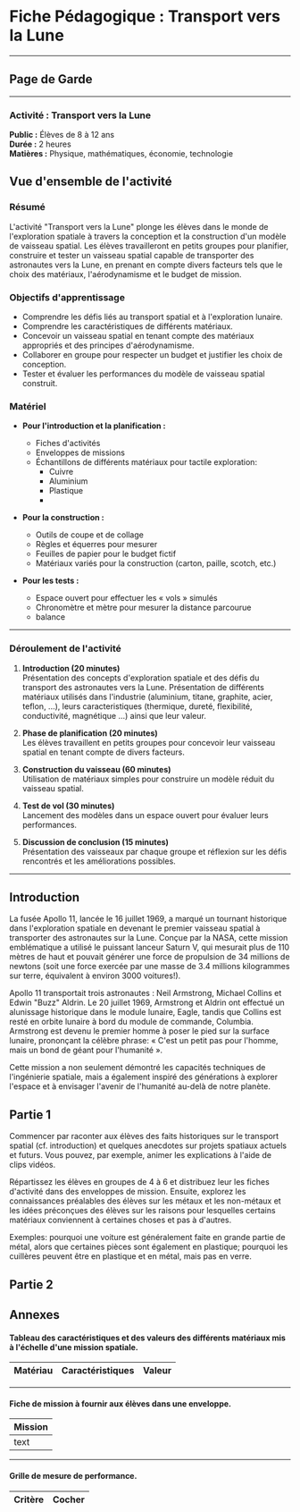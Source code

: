 # Fiche Pédagogique : Transport vers la Lune

---

## Page de Garde

---

### Activité : Transport vers la Lune

**Public :** Élèves de 8 à 12 ans  
**Durée :** 2 heures  
**Matières :** Physique, mathématiques, économie, technologie

## Vue d'ensemble de l'activité

### Résumé
L'activité "Transport vers la Lune" plonge les élèves dans le monde de l'exploration spatiale à travers la conception et la construction d'un modèle de vaisseau spatial. Les élèves travailleront en petits groupes pour planifier, construire et tester un vaisseau spatial capable de transporter des astronautes vers la Lune, en prenant en compte divers facteurs tels que le choix des matériaux, l'aérodynamisme et le budget de mission.

### Objectifs d'apprentissage
- Comprendre les défis liés au transport spatial et à l'exploration lunaire.
- Comprendre les caractéristiques de différents matériaux.
- Concevoir un vaisseau spatial en tenant compte des matériaux appropriés et des principes d'aérodynamisme.
- Collaborer en groupe pour respecter un budget et justifier les choix de conception.
- Tester et évaluer les performances du modèle de vaisseau spatial construit.

### Matériel
- **Pour l'introduction et la planification :**
  - Fiches d'activités
  - Enveloppes de missions
  - Échantillons de différents matériaux pour tactile exploration:
    - Cuivre
    - Aluminium
    - Plastique
    - 

- **Pour la construction :**
  - Outils de coupe et de collage
  - Règles et équerres pour mesurer
  - Feuilles de papier pour le budget fictif
  - Matériaux variés pour la construction (carton, paille, scotch, etc.)

- **Pour les tests :**
  - Espace ouvert pour effectuer les « vols » simulés
  - Chronomètre et mètre pour mesurer la distance parcourue
  - balance 

---

### Déroulement de l'activité
1. **Introduction (20 minutes)**  
   Présentation des concepts d'exploration spatiale et des défis du transport des astronautes vers la Lune.
   Présentation de différents matériaux utilisés dans l'industrie (aluminium, titane, graphite, acier, teflon, ...), leurs caracteristiques (thermique, dureté, flexibilité, conductivité, magnétique ...) ainsi que leur valeur.

3. **Phase de planification (20 minutes)**  
   Les élèves travaillent en petits groupes pour concevoir leur vaisseau spatial en tenant compte de divers facteurs.

4. **Construction du vaisseau (60 minutes)**  
   Utilisation de matériaux simples pour construire un modèle réduit du vaisseau spatial.

5. **Test de vol (30 minutes)**  
   Lancement des modèles dans un espace ouvert pour évaluer leurs performances.

6. **Discussion de conclusion (15 minutes)**  
   Présentation des vaisseaux par chaque groupe et réflexion sur les défis rencontrés et les améliorations possibles.

---

## Introduction

La fusée Apollo 11, lancée le 16 juillet 1969, a marqué un tournant historique dans l'exploration spatiale en devenant le premier vaisseau spatial à transporter des astronautes sur la Lune. Conçue par la NASA, cette mission emblématique a utilisé le puissant lanceur Saturn V, qui mesurait plus de 110 mètres de haut et pouvait générer une force de propulsion de 34 millions de newtons (soit une force exercée par une masse de 3.4 millions kilogrammes sur terre, équivalent à environ 3000 voitures!).

Apollo 11 transportait trois astronautes : Neil Armstrong, Michael Collins et Edwin "Buzz" Aldrin. Le 20 juillet 1969, Armstrong et Aldrin ont effectué un alunissage historique dans le module lunaire, Eagle, tandis que Collins est resté en orbite lunaire à bord du module de commande, Columbia. Armstrong est devenu le premier homme à poser le pied sur la surface lunaire, prononçant la célèbre phrase: « C'est un petit pas pour l'homme, mais un bond de géant pour l'humanité ». 

Cette mission a non seulement démontré les capacités techniques de l'ingénierie spatiale, mais a également inspiré des générations à explorer l'espace et à envisager l'avenir de l'humanité au-delà de notre planète.

## Partie 1
Commencer par raconter aux élèves des faits historiques sur le transport spatial (cf. introduction) et quelques anecdotes sur projets spatiaux actuels et futurs. Vous pouvez, par exemple, animer les explications à l'aide de clips vidéos.

Répartissez les élèves en groupes de 4 à 6 et distribuez leur les fiches d'activité dans des enveloppes de mission. Ensuite, explorez les connaissances préalables des élèves sur les métaux et les non-métaux et les idées préconçues des élèves sur les raisons pour lesquelles certains matériaux conviennent à certaines choses et pas à d'autres.

Exemples: pourquoi une voiture est généralement faite en grande partie de métal, alors que certaines pièces sont également en plastique; pourquoi les cuillères peuvent être en plastique et en métal, mais pas en verre.



## Partie 2

## Annexes
#### Tableau des caractéristiques et des valeurs des différents matériaux mis à l'échelle d'une mission spatiale.

| **Matériau** | **Caractéristiques**                                      | **Valeur**  |
|--------------|---------------------------------------------------------|--------------------------|

---
#### Fiche de mission à fournir aux élèves dans une enveloppe.
| **Mission** |
|--------------|
|text|

---

#### Grille de mesure de performance.

| **Critère** | **Cocher**|
|--------------|----------|
